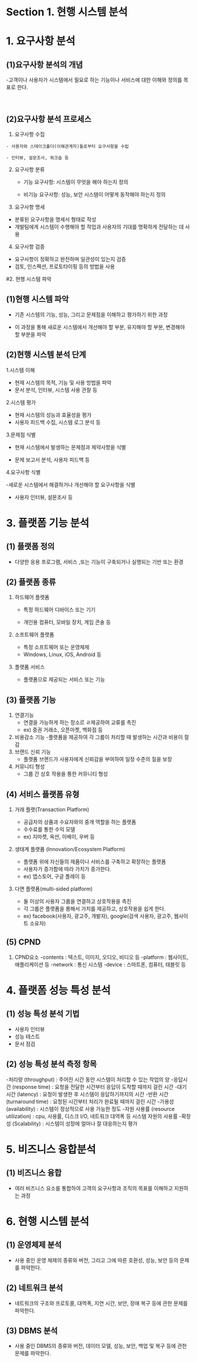# Section 1. 현행 시스템 분석

# 1. 요구사항 분석

   ## (1)요구사항 분석의 개념
   -고객이나 사용자가 시스템에서 필요로 하는 기능이나 서비스에 대한 이해와 정의를 목표로 한다.

   <br/>

   ## (2)요구사항 분석 프로세스
   1. 요구사항 수집
      
    - 사용자와 스테이크홀더(이해관계자)들로부터 요구사항을 수립
      
    - 인터뷰, 설문조사, 워크숍 등

   2. 요구사항 분류

      - 기능 요구사항: 시스템이 무엇을 해야 하는지 정의
      
      - 비기능 요구사항: 성능, 보안 시스템이 어떻게 동작해야 하는지 정의

   3. 요구사항 명세

   - 분류된 요구사항을 명세서 형태로 작성
   -  개발팀에게 시스템이 수행해야 할 작업과 사용자의 기대를 명확하게 전달하는 데 사용
     
   4. 요구사항 검증
      
   -  요구사항이 정확하고 완전하며 일관성이 있는지 검증
   -  검토, 인스펙션, 프로토타이핑 등의 방법을 사용

#2. 현행 시스템 파악

## (1)현행 시스템 파악

   - 기존 시스템의 기능, 성능, 그리고 문제점을 이해하고 평가하기 위한 과정

   - 이 과정을 통해 새로운 시스템에서 개선해야 할 부분, 유지해야 할 부분, 변경해야 할 부분을 파악

## (2)현행 시스템 분석 단계
1.시스템 이해

   - 현재 시스템의 목적, 기능 및 사용 방법을 파악
   - 문서 분석, 인터뷰, 시스템 사용 관찰 등

2.시스템 평가

   - 현재 시스템의 성능과 효율성을 평가
   - 사용자 피드백 수집, 시스템 로그 분석 등

3.문제점 식별

   - 현재 시스템에서 발생하는 문제점과 제약사항을 식별

   - 문제 보고서 분석, 사용자 피드백 등

4.요구사항 식별

   -새로운 시스템에서 해결하거나 개선해야 할 요구사항을 식별

   - 사용자 인터뷰, 설문조사 등 

# 3. 플랫폼 기능 분석

## (1) 플랫폼 정의

   - 다양한 응용 프로그램, 서비스 ,또는 기능이 구축되거나 실행되는 기반 또는 환경

## (2) 플랫폼 종류

1. 하드웨어 플랫폼
   - 특정 하드웨어 디바이스 또는 기기

   - 개인용 컴퓨터, 모바일 장치, 게임 콘솔 등

2. 소프트웨어 플랫폼
   - 특정 소프트웨어 또는 운영체제
   - Windows, Linux, iOS, Android 등

3. 플랫폼 서비스
   - 플랫폼으로 제공되는 서비스 또는 기능

## (3) 플랫폼 기능

1. 연결기능
   - 연결을 가능하게 하는 장소르 ㄹ제공하여 교류를 촉진
   - ex) 증권 거래소, 오픈마켓, 백화점 등
2. 비용감소 기능
   -플랫폼을 제공하여 각 그룹이 처리할 때 발생하는 시간과 비용이 절감
3. 브랜드 신뢰 기능
   - 플랫폼 브랜드가 사용자에게 신뢰감을 부여하여 일정 수준의 질을 보장
4. 커뮤니티 형성
   - 그룹 간 상호 작용을 통한 커뮤니티 형성

## (4) 서비스 플랫폼 유형

1. 거래 플랫(Transaction Platform)
   - 공급자의 상품과 수요자와의 중개 역할을 하는 플랫폼
   - 수수료를 통한 수익 모델
   - ex) 지마켓, 옥션, 이베이, 우버 등
  
2. 생태계 플랫폼 (Innovation/Ecosystem Platform)
   - 플랫폼 위에 자신들의 제품이나 서비스를 구축하고 확장하는 플랫폼
   - 사용자가 증가함에 따라 가치가 증가한다.
   - ex) 앱스토어, 구글 플레이 등
  
3. 다면 플랫폼(multi-sided platform)
   - 둘 이상의 사용자 그룹을 연결하고 상호작용을 촉진
   - 각 그룹은 플랫폼을 롱해서 가치를 제공하고, 상호작용을 쉽게 한다.
   - ex) facebook(사용자, 광고주, 개발자),
         google(검색 사용자, 광고주, 웹사이트 소유자)

## (5) CPND

1. CPND요소
   -contents : 텍스트, 이미지, 오디오, 비디오 등
   -platform : 웹사이트, 애플리케이션 등
   -network : 통신 시스템
   -device : 스마트폰, 컴퓨터, 태블릿 등

# 4. 플랫폼 성능 특성 분석

## (1) 성능 특성 분석 기법
 - 사용자 인터뷰
 - 성능 테스트
 - 문서 점검

## (2) 성능 특성 분석 측정 항목

-처리량 (throughput) : 주어진 시간 동안 시스템이 처리할 수 있는 작업의 양
-응답시간 (response time) : 요청을 전달한 시간부터 응답이 도착할 때까지 걸린 시간
-대기 시간 (latency) : 요청이 발생한 후 시스템이 응답하기까지의 시간
-반환 시간 (turnaround time) : 요청된 시간부터 처리가 완료될 때까지 걸린 시간
-가용성 (availability) : 시스템이 정상적으로 사용 가능한 정도
-자원 사용률 (resource utilization) : cpu, 사용률, 디스크 I/O, 네트워크 대역폭 등 시스템 자원의 사용률
-확장성 (Scalability) : 시스템이 성장에 얼마나 잘 대응하는지 평가

# 5. 비즈니스 융합분석

## (1) 비즈니스 융합

- 여러 비즈니스 요소를 통합하여 고객의 요구사항과 조직의 목표를 이해하고 지원하는 과정

# 6. 현행 시스템 분석

## (1) 운영체제 분석
- 사용 중인 운영 체제의 종류와 버전, 그리고 그에 따른 호환성, 성능, 보안 등의 문제를 파악한다.
## (2) 네트워크 분석
- 네트워크의 구조와 프로토콜, 대역폭, 지연 시간, 보안, 장애 복구 등에 관한 문제를 파악한다.
## (3) DBMS 분석
- 사용 중인 DBMS의 종류와 버전, 데이터 모델, 성능, 보안, 백업 및 복구 등에 관한 문제를 파악한다.






























